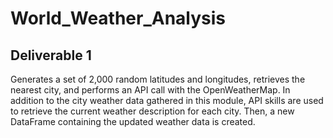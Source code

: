 # World_Weather_Analysis
## Deliverable 1
Generates a set of 2,000 random latitudes and longitudes, retrieves the nearest city, and performs an API call with the OpenWeatherMap. In addition to the city weather data gathered in this module,  API skills are used to retrieve the current weather description for each city. Then,  a new DataFrame containing the updated weather data is created.
